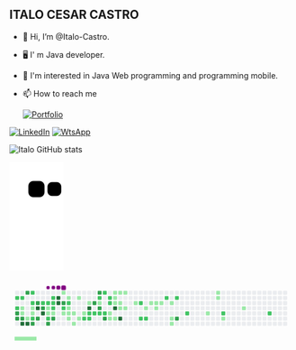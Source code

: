 ## ITALO CESAR CASTRO

-  👋 Hi, I’m @Italo-Castro.
-  🖥  I' m Java developer.
-  👀 I'm interested in Java Web programming and  programming mobile.
-  📫 How to reach me 

    [![Portfolio](https://img.shields.io/website-up-down-green-red/http/monip.org.svg)](https://peppy-creponne-dd78f7.netlify.app)
  
[![LinkedIn](https://img.shields.io/badge/LinkedIn-0077B5?style=for-the-badge&logo=linkedin&logoColor=white)](https://www.linkedin.com/in/italo-castro-/)
[![WtsApp](https://img.shields.io/badge/WhatsApp-25D366?style=for-the-badge&logo=whatsapp&logoColor=white)](https://api.whatsapp.com/send?phone=+55%2037%209808-9731&text=HelloItalo)


![Italo GitHub stats](https://github-readme-stats.vercel.app/api?username=Italo-Castro&show_icons=true&theme=radical)

![Snake animation](https://github.com/Italo-Castro/Italo-Castro/blob/output/github-contribution-grid-snake.svg)

<svg viewBox="-16 -32 880 192" width="880" height="192" xmlns="http://www.w3.org/2000/svg"><desc>Generated with https://github.com/Platane/snk</desc><style>@keyframes c0{58.08%{fill:var(--c2)}58.1%,to{fill:var(--ce)}}@keyframes c1{.96%{fill:var(--c1)}.98%,to{fill:var(--ce)}}@keyframes c2{58.47%{fill:var(--c2)}58.49%,to{fill:var(--ce)}}@keyframes c3{85.57%{fill:var(--c3)}85.59%,to{fill:var(--ce)}}@keyframes c4{85.76%{fill:var(--c3)}85.78%,to{fill:var(--ce)}}@keyframes c5{57.88%{fill:var(--c2)}57.9%,to{fill:var(--ce)}}@keyframes c6{1.16%{fill:var(--c1)}1.18%,to{fill:var(--ce)}}@keyframes c7{33.71%{fill:var(--c1)}33.73%,to{fill:var(--ce)}}@keyframes c8{33.52%{fill:var(--c1)}33.54%,to{fill:var(--ce)}}@keyframes c9{85.95%{fill:var(--c3)}85.97%,to{fill:var(--ce)}}@keyframes ca{97.46%{fill:var(--c4)}97.48%,to{fill:var(--ce)}}@keyframes cb{84.4%{fill:var(--c3)}84.42%,to{fill:var(--ce)}}@keyframes cc{1.55%{fill:var(--c1)}1.57%,to{fill:var(--ce)}}@keyframes cd{1.35%{fill:var(--c1)}1.37%,to{fill:var(--ce)}}@keyframes ce{42.87%{fill:var(--c1)}42.89%,to{fill:var(--ce)}}@keyframes cf{97.26%{fill:var(--c4)}97.28%,to{fill:var(--ce)}}@keyframes cg{56.91%{fill:var(--c2)}56.93%,to{fill:var(--ce)}}@keyframes ch{1.74%{fill:var(--c1)}1.76%,to{fill:var(--ce)}}@keyframes ci{57.3%{fill:var(--c2)}57.32%,to{fill:var(--ce)}}@keyframes cj{32.93%{fill:var(--c1)}32.95%,to{fill:var(--ce)}}@keyframes ck{33.13%{fill:var(--c1)}33.15%,to{fill:var(--ce)}}@keyframes cl{43.07%{fill:var(--c2)}43.09%,to{fill:var(--ce)}}@keyframes cm{86.93%{fill:var(--c3)}86.95%,to{fill:var(--ce)}}@keyframes cn{1.94%{fill:var(--c1)}1.96%,to{fill:var(--ce)}}@keyframes co{83.62%{fill:var(--c3)}83.64%,to{fill:var(--ce)}}@keyframes cp{89.27%{fill:var(--c4)}89.29%,to{fill:var(--ce)}}@keyframes cq{86.54%{fill:var(--c3)}86.56%,to{fill:var(--ce)}}@keyframes cr{2.72%{fill:var(--c1)}2.74%,to{fill:var(--ce)}}@keyframes cs{2.13%{fill:var(--c1)}2.15%,to{fill:var(--ce)}}@keyframes ct{56.13%{fill:var(--c2)}56.15%,to{fill:var(--ce)}}@keyframes cu{83.23%{fill:var(--c3)}83.25%,to{fill:var(--ce)}}@keyframes cv{88.88%{fill:var(--c4)}88.9%,to{fill:var(--ce)}}@keyframes cw{2.33%{fill:var(--c1)}2.35%,to{fill:var(--ce)}}@keyframes cx{55.94%{fill:var(--c2)}55.96%,to{fill:var(--ce)}}@keyframes cy{38.2%{fill:var(--c1)}38.22%,to{fill:var(--ce)}}@keyframes cz{38%{fill:var(--c1)}38.02%,to{fill:var(--ce)}}@keyframes c10{60.81%{fill:var(--c2)}60.83%,to{fill:var(--ce)}}@keyframes c11{88.29%{fill:var(--c3)}88.31%,to{fill:var(--ce)}}@keyframes c12{55.55%{fill:var(--c2)}55.57%,to{fill:var(--ce)}}@keyframes c13{55.35%{fill:var(--c2)}55.37%,to{fill:var(--ce)}}@keyframes c14{38.39%{fill:var(--c2)}38.41%,to{fill:var(--ce)}}@keyframes c15{37.81%{fill:var(--c1)}37.83%,to{fill:var(--ce)}}@keyframes c16{87.9%{fill:var(--c3)}87.92%,to{fill:var(--ce)}}@keyframes c17{90.44%{fill:var(--c4)}90.46%,to{fill:var(--ce)}}@keyframes c18{90.24%{fill:var(--c4)}90.26%,to{fill:var(--ce)}}@keyframes c19{3.89%{fill:var(--c1)}3.91%,to{fill:var(--ce)}}@keyframes c1a{82.25%{fill:var(--c3)}82.27%,to{fill:var(--ce)}}@keyframes c1b{54.77%{fill:var(--c2)}54.79%,to{fill:var(--ce)}}@keyframes c1c{8.18%{fill:var(--c1)}8.2%,to{fill:var(--ce)}}@keyframes c1d{4.28%{fill:var(--c1)}4.3%,to{fill:var(--ce)}}@keyframes c1e{54.38%{fill:var(--c2)}54.4%,to{fill:var(--ce)}}@keyframes c1f{6.62%{fill:var(--c1)}6.64%,to{fill:var(--ce)}}@keyframes c1g{6.42%{fill:var(--c1)}6.44%,to{fill:var(--ce)}}@keyframes c1h{7.79%{fill:var(--c1)}7.81%,to{fill:var(--ce)}}@keyframes c1i{6.23%{fill:var(--c1)}6.25%,to{fill:var(--ce)}}@keyframes c1j{8.96%{fill:var(--c1)}8.98%,to{fill:var(--ce)}}@keyframes c1k{4.67%{fill:var(--c1)}4.69%,to{fill:var(--ce)}}@keyframes c1l{7.4%{fill:var(--c1)}7.42%,to{fill:var(--ce)}}@keyframes c1m{5.84%{fill:var(--c1)}5.86%,to{fill:var(--ce)}}@keyframes c1n{53.21%{fill:var(--c2)}53.23%,to{fill:var(--ce)}}@keyframes c1o{5.25%{fill:var(--c1)}5.27%,to{fill:var(--ce)}}@keyframes c1p{92%{fill:var(--c4)}92.02%,to{fill:var(--ce)}}@keyframes c1q{52.82%{fill:var(--c2)}52.84%,to{fill:var(--ce)}}@keyframes c1r{53.01%{fill:var(--c2)}53.03%,to{fill:var(--ce)}}@keyframes c1s{79.91%{fill:var(--c3)}79.93%,to{fill:var(--ce)}}@keyframes c1t{52.62%{fill:var(--c2)}52.64%,to{fill:var(--ce)}}@keyframes c1u{80.5%{fill:var(--c3)}80.52%,to{fill:var(--ce)}}@keyframes c1v{49.89%{fill:var(--c2)}49.91%,to{fill:var(--ce)}}@keyframes c1w{49.7%{fill:var(--c1)}49.72%,to{fill:var(--ce)}}@keyframes c1x{79.52%{fill:var(--c3)}79.54%,to{fill:var(--ce)}}@keyframes c1y{52.43%{fill:var(--c2)}52.45%,to{fill:var(--ce)}}@keyframes c1z{51.06%{fill:var(--c2)}51.08%,to{fill:var(--ce)}}@keyframes c20{52.23%{fill:var(--c2)}52.25%,to{fill:var(--ce)}}@keyframes c21{78.94%{fill:var(--c3)}78.96%,to{fill:var(--ce)}}@keyframes c22{50.28%{fill:var(--c2)}50.3%,to{fill:var(--ce)}}@keyframes c23{50.48%{fill:var(--c2)}50.5%,to{fill:var(--ce)}}@keyframes c24{11.1%{fill:var(--c1)}11.12%,to{fill:var(--ce)}}@keyframes c25{10.52%{fill:var(--c1)}10.54%,to{fill:var(--ce)}}@keyframes c26{13.25%{fill:var(--c1)}13.27%,to{fill:var(--ce)}}@keyframes c27{13.05%{fill:var(--c1)}13.07%,to{fill:var(--ce)}}@keyframes c28{12.86%{fill:var(--c1)}12.88%,to{fill:var(--ce)}}@keyframes c29{92.97%{fill:var(--c4)}92.99%,to{fill:var(--ce)}}@keyframes c2a{10.71%{fill:var(--c1)}10.73%,to{fill:var(--ce)}}@keyframes c2b{13.44%{fill:var(--c1)}13.46%,to{fill:var(--ce)}}@keyframes c2c{12.66%{fill:var(--c1)}12.68%,to{fill:var(--ce)}}@keyframes c2d{12.08%{fill:var(--c1)}12.1%,to{fill:var(--ce)}}@keyframes c2e{93.56%{fill:var(--c4)}93.58%,to{fill:var(--ce)}}@keyframes c2f{13.64%{fill:var(--c1)}13.66%,to{fill:var(--ce)}}@keyframes c2g{12.27%{fill:var(--c1)}12.29%,to{fill:var(--ce)}}@keyframes c2h{14.41%{fill:var(--c1)}14.43%,to{fill:var(--ce)}}@keyframes c2i{66.46%{fill:var(--c2)}66.48%,to{fill:var(--ce)}}@keyframes c2j{65.49%{fill:var(--c2)}65.51%,to{fill:var(--ce)}}@keyframes c2k{15%{fill:var(--c1)}15.02%,to{fill:var(--ce)}}@keyframes c2l{65.68%{fill:var(--c2)}65.7%,to{fill:var(--ce)}}@keyframes c2m{18.51%{fill:var(--c1)}18.53%,to{fill:var(--ce)}}@keyframes c2n{15.58%{fill:var(--c1)}15.6%,to{fill:var(--ce)}}@keyframes c2o{15.39%{fill:var(--c1)}15.41%,to{fill:var(--ce)}}@keyframes c2p{15.78%{fill:var(--c1)}15.8%,to{fill:var(--ce)}}@keyframes c2q{67.63%{fill:var(--c2)}67.65%,to{fill:var(--ce)}}@keyframes c2r{16.17%{fill:var(--c1)}16.19%,to{fill:var(--ce)}}@keyframes c2s{16.75%{fill:var(--c1)}16.77%,to{fill:var(--ce)}}@keyframes c2t{16.95%{fill:var(--c1)}16.97%,to{fill:var(--ce)}}@keyframes c2u{68.02%{fill:var(--c2)}68.04%,to{fill:var(--ce)}}@keyframes c2v{75.82%{fill:var(--c3)}75.84%,to{fill:var(--ce)}}@keyframes c2w{69%{fill:var(--c2)}69.02%,to{fill:var(--ce)}}@keyframes c2x{21.04%{fill:var(--c1)}21.06%,to{fill:var(--ce)}}@keyframes c2y{24.55%{fill:var(--c1)}24.57%,to{fill:var(--ce)}}@keyframes c2z{24.36%{fill:var(--c1)}24.38%,to{fill:var(--ce)}}@keyframes c30{70.36%{fill:var(--c2)}70.38%,to{fill:var(--ce)}}@keyframes c31{21.82%{fill:var(--c1)}21.84%,to{fill:var(--ce)}}@keyframes c32{22.99%{fill:var(--c1)}23.01%,to{fill:var(--ce)}}@keyframes c33{72.11%{fill:var(--c2)}72.13%,to{fill:var(--ce)}}@keyframes u0{.96%{transform:scale(0,1)}.98%,1.16%{transform:scale(.02,1)}1.18%,1.35%{transform:scale(.04,1)}1.37%,1.55%{transform:scale(.06,1)}1.57%,1.74%{transform:scale(.08,1)}1.76%,1.94%{transform:scale(.09,1)}1.96%,2.13%{transform:scale(.11,1)}2.15%,2.33%{transform:scale(.13,1)}2.35%,2.72%{transform:scale(.15,1)}2.74%,3.89%{transform:scale(.17,1)}3.91%,4.28%{transform:scale(.19,1)}4.3%,4.67%{transform:scale(.21,1)}4.69%,5.25%{transform:scale(.23,1)}5.27%,5.84%{transform:scale(.25,1)}5.86%,6.23%{transform:scale(.26,1)}6.25%,6.42%{transform:scale(.28,1)}6.44%,6.62%{transform:scale(.3,1)}6.64%,7.4%{transform:scale(.32,1)}7.42%,7.79%{transform:scale(.34,1)}7.81%,8.18%{transform:scale(.36,1)}8.2%,8.96%{transform:scale(.38,1)}10.52%,8.98%{transform:scale(.4,1)}10.54%,10.71%{transform:scale(.42,1)}10.73%,11.1%{transform:scale(.43,1)}11.12%,12.08%{transform:scale(.45,1)}12.1%,12.27%{transform:scale(.47,1)}12.29%,12.66%{transform:scale(.49,1)}12.68%,12.86%{transform:scale(.51,1)}12.88%,13.05%{transform:scale(.53,1)}13.07%,13.25%{transform:scale(.55,1)}13.27%,13.44%{transform:scale(.57,1)}13.46%,13.64%{transform:scale(.58,1)}13.66%,14.41%{transform:scale(.6,1)}14.43%,15%{transform:scale(.62,1)}15.02%,15.39%{transform:scale(.64,1)}15.41%,15.58%{transform:scale(.66,1)}15.6%,15.78%{transform:scale(.68,1)}15.8%,16.17%{transform:scale(.7,1)}16.19%,16.75%{transform:scale(.72,1)}16.77%,16.95%{transform:scale(.74,1)}16.97%,18.51%{transform:scale(.75,1)}18.53%,21.04%{transform:scale(.77,1)}21.06%,21.82%{transform:scale(.79,1)}21.84%,22.99%{transform:scale(.81,1)}23.01%,24.36%{transform:scale(.83,1)}24.38%,24.55%{transform:scale(.85,1)}24.57%,32.93%{transform:scale(.87,1)}32.95%,33.13%{transform:scale(.89,1)}33.15%,33.52%{transform:scale(.91,1)}33.54%,33.71%{transform:scale(.92,1)}33.73%,37.81%{transform:scale(.94,1)}37.83%,38%{transform:scale(.96,1)}38.02%,38.2%{transform:scale(.98,1)}38.22%,to{transform:scale(1,1)}}@keyframes u1{38.39%{transform:scale(0,1)}38.41%,to{transform:scale(1,1)}}@keyframes u2{42.87%{transform:scale(0,1)}42.89%,to{transform:scale(1,1)}}@keyframes u3{43.07%{transform:scale(0,1)}43.09%,to{transform:scale(1,1)}}@keyframes u4{49.7%{transform:scale(0,1)}49.72%,to{transform:scale(1,1)}}@keyframes u5{49.89%{transform:scale(0,1)}49.91%,50.28%{transform:scale(.03,1)}50.3%,50.48%{transform:scale(.07,1)}50.5%,51.06%{transform:scale(.1,1)}51.08%,52.23%{transform:scale(.13,1)}52.25%,52.43%{transform:scale(.17,1)}52.45%,52.62%{transform:scale(.2,1)}52.64%,52.82%{transform:scale(.23,1)}52.84%,53.01%{transform:scale(.27,1)}53.03%,53.21%{transform:scale(.3,1)}53.23%,54.38%{transform:scale(.33,1)}54.4%,54.77%{transform:scale(.37,1)}54.79%,55.35%{transform:scale(.4,1)}55.37%,55.55%{transform:scale(.43,1)}55.57%,55.94%{transform:scale(.47,1)}55.96%,56.13%{transform:scale(.5,1)}56.15%,56.91%{transform:scale(.53,1)}56.93%,57.3%{transform:scale(.57,1)}57.32%,57.88%{transform:scale(.6,1)}57.9%,58.08%{transform:scale(.63,1)}58.1%,58.47%{transform:scale(.67,1)}58.49%,60.81%{transform:scale(.7,1)}60.83%,65.49%{transform:scale(.73,1)}65.51%,65.68%{transform:scale(.77,1)}65.7%,66.46%{transform:scale(.8,1)}66.48%,67.63%{transform:scale(.83,1)}67.65%,68.02%{transform:scale(.87,1)}68.04%,69%{transform:scale(.9,1)}69.02%,70.36%{transform:scale(.93,1)}70.38%,72.11%{transform:scale(.97,1)}72.13%,to{transform:scale(1,1)}}@keyframes u6{75.82%{transform:scale(0,1)}75.84%,78.94%{transform:scale(.06,1)}78.96%,79.52%{transform:scale(.13,1)}79.54%,79.91%{transform:scale(.19,1)}79.93%,80.5%{transform:scale(.25,1)}80.52%,82.25%{transform:scale(.31,1)}82.27%,83.23%{transform:scale(.38,1)}83.25%,83.62%{transform:scale(.44,1)}83.64%,84.4%{transform:scale(.5,1)}84.42%,85.57%{transform:scale(.56,1)}85.59%,85.76%{transform:scale(.63,1)}85.78%,85.95%{transform:scale(.69,1)}85.97%,86.54%{transform:scale(.75,1)}86.56%,86.93%{transform:scale(.81,1)}86.95%,87.9%{transform:scale(.88,1)}87.92%,88.29%{transform:scale(.94,1)}88.31%,to{transform:scale(1,1)}}@keyframes u7{88.88%{transform:scale(0,1)}88.9%,89.27%{transform:scale(.11,1)}89.29%,90.24%{transform:scale(.22,1)}90.26%,90.44%{transform:scale(.33,1)}90.46%,92%{transform:scale(.44,1)}92.02%,92.97%{transform:scale(.56,1)}92.99%,93.56%{transform:scale(.67,1)}93.58%,97.26%{transform:scale(.78,1)}97.28%,97.46%{transform:scale(.89,1)}97.48%,to{transform:scale(1,1)}}@keyframes s0{0%,99.81%{transform:translate(0,-16px)}.19%{transform:translate(-16px,-16px)}.78%,34.31%{transform:translate(-16px,32px)}1.36%,57.5%{transform:translate(32px,32px)}1.56%,32.36%,42.11%,44.05%,57.7%{transform:translate(32px,16px)}2.34%,41.33%,55.75%,60.04%{transform:translate(96px,16px)}2.53%,41.13%{transform:translate(96px,0)}2.73%,56.53%{transform:translate(80px,0)}2.92%{transform:translate(80px,-16px)}3.7%{transform:translate(144px,-16px)}3.9%,81.87%{transform:translate(144px,0)}4.09%,40.35%{transform:translate(160px,0)}4.29%,40.16%{transform:translate(160px,16px)}5.07%,91.62%{transform:translate(224px,16px)}5.26%{transform:translate(224px,32px)}5.46%,53.8%{transform:translate(208px,32px)}5.85%{transform:translate(208px,64px)}6.43%,7.99%{transform:translate(160px,64px)}54.58%,6.63%{transform:translate(160px,48px)}7.02%{transform:translate(192px,48px)}7.41%{transform:translate(192px,80px)}7.8%{transform:translate(160px,80px)}8.19%{transform:translate(144px,64px)}8.38%{transform:translate(144px,80px)}8.77%{transform:translate(176px,80px)}8.97%{transform:translate(176px,96px)}10.33%,48.54%{transform:translate(288px,96px)}10.53%,11.31%{transform:translate(288px,80px)}10.72%,11.5%{transform:translate(304px,80px)}10.92%,11.7%{transform:translate(304px,64px)}11.11%{transform:translate(288px,64px)}11.89%{transform:translate(320px,64px)}12.09%,93.18%{transform:translate(320px,48px)}12.28%{transform:translate(336px,48px)}12.48%{transform:translate(336px,32px)}12.87%{transform:translate(304px,32px)}13.26%{transform:translate(304px,0)}14.04%{transform:translate(368px,0)}14.62%{transform:translate(368px,48px)}15.4%{transform:translate(432px,48px)}15.59%{transform:translate(432px,32px)}16.18%{transform:translate(480px,32px)}16.96%{transform:translate(480px,96px)}17.15%{transform:translate(464px,96px)}17.93%{transform:translate(464px,32px)}18.52%{transform:translate(416px,32px)}18.71%{transform:translate(416px,48px)}20.86%{transform:translate(592px,48px)}21.05%{transform:translate(592px,64px)}21.44%{transform:translate(624px,64px)}21.64%{transform:translate(624px,80px)}22.61%{transform:translate(704px,80px)}23.39%{transform:translate(704px,16px)}24.37%{transform:translate(624px,16px)}24.76%{transform:translate(624px,-16px)}31.58%{transform:translate(64px,-16px)}31.97%,44.44%{transform:translate(64px,16px)}32.75%{transform:translate(32px,48px)}32.94%,59.06%{transform:translate(48px,48px)}33.14%,43.27%{transform:translate(48px,64px)}33.53%{transform:translate(16px,64px)}33.92%,98.25%{transform:translate(16px,32px)}35.28%{transform:translate(-16px,112px)}36.84%{transform:translate(112px,112px)}37.04%,88.11%{transform:translate(112px,96px)}37.23%{transform:translate(128px,96px)}37.62%{transform:translate(128px,64px)}38.01%,88.69%{transform:translate(96px,64px)}38.21%{transform:translate(96px,48px)}38.4%,55.17%{transform:translate(112px,48px)}38.6%{transform:translate(112px,64px)}39.38%,46.78%{transform:translate(176px,64px)}39.96%{transform:translate(176px,16px)}42.88%,97.08%{transform:translate(32px,80px)}43.08%,87.13%{transform:translate(48px,80px)}43.47%{transform:translate(32px,64px)}44.64%,84.02%{transform:translate(64px,0)}46%{transform:translate(176px,0)}46.98%{transform:translate(192px,64px)}47.37%{transform:translate(192px,96px)}49.12%{transform:translate(288px,48px)}49.32%{transform:translate(272px,48px)}49.51%,50.68%{transform:translate(272px,32px)}49.71%,79.73%{transform:translate(256px,32px)}49.9%,80.31%{transform:translate(256px,16px)}50.29%,51.46%{transform:translate(288px,16px)}50.49%{transform:translate(288px,32px)}51.07%{transform:translate(272px,0)}51.27%{transform:translate(288px,0)}51.66%{transform:translate(272px,16px)}52.24%,78.75%{transform:translate(272px,64px)}52.83%{transform:translate(224px,64px)}53.02%{transform:translate(224px,80px)}53.22%{transform:translate(208px,80px)}54.39%{transform:translate(160px,32px)}55.56%{transform:translate(112px,16px)}55.95%{transform:translate(96px,32px)}56.14%,83.43%{transform:translate(80px,32px)}56.92%{transform:translate(48px,0)}57.31%,98.64%{transform:translate(48px,32px)}58.09%{transform:translate(0,16px)}58.48%{transform:translate(0,48px)}59.45%{transform:translate(48px,16px)}60.82%{transform:translate(96px,80px)}61.01%{transform:translate(80px,80px)}61.4%{transform:translate(80px,112px)}65.11%{transform:translate(384px,112px)}65.5%{transform:translate(384px,80px)}65.69%{transform:translate(400px,80px)}66.28%{transform:translate(400px,32px)}66.47%{transform:translate(384px,32px)}66.67%{transform:translate(384px,16px)}68.42%{transform:translate(528px,16px)}69.01%{transform:translate(528px,64px)}72.12%{transform:translate(784px,64px)}72.32%{transform:translate(784px,80px)}75.83%{transform:translate(496px,80px)}76.02%{transform:translate(496px,64px)}78.95%{transform:translate(272px,80px)}79.14%{transform:translate(256px,80px)}79.92%{transform:translate(240px,32px)}80.12%{transform:translate(240px,16px)}80.51%{transform:translate(256px,0)}82.46%{transform:translate(144px,48px)}83.24%,89.08%{transform:translate(80px,48px)}83.63%,89.47%{transform:translate(64px,32px)}84.8%{transform:translate(0,0)}85.77%{transform:translate(0,80px)}86.55%{transform:translate(64px,80px)}86.74%{transform:translate(64px,96px)}86.94%{transform:translate(48px,96px)}87.91%{transform:translate(112px,80px)}88.3%{transform:translate(96px,96px)}88.89%{transform:translate(80px,64px)}89.28%{transform:translate(64px,48px)}90.25%{transform:translate(128px,32px)}90.45%{transform:translate(128px,16px)}92.01%{transform:translate(224px,48px)}93.57%{transform:translate(320px,80px)}97.27%{transform:translate(32px,96px)}97.47%{transform:translate(16px,96px)}99.22%{transform:translate(48px,-16px)}}@keyframes s1{0%,99.81%{transform:translate(16px,-16px)}.39%{transform:translate(-16px,-16px)}.97%,34.5%{transform:translate(-16px,32px)}1.56%,57.7%{transform:translate(32px,32px)}1.75%,32.55%,42.3%,44.25%,57.89%{transform:translate(32px,16px)}2.53%,41.52%,55.95%,60.23%{transform:translate(96px,16px)}2.73%,41.33%{transform:translate(96px,0)}2.92%,56.73%{transform:translate(80px,0)}3.12%{transform:translate(80px,-16px)}3.9%{transform:translate(144px,-16px)}4.09%,82.07%{transform:translate(144px,0)}4.29%,40.55%{transform:translate(160px,0)}4.48%,40.35%{transform:translate(160px,16px)}5.26%,91.81%{transform:translate(224px,16px)}5.46%{transform:translate(224px,32px)}5.65%,54%{transform:translate(208px,32px)}6.04%{transform:translate(208px,64px)}6.63%,8.19%{transform:translate(160px,64px)}54.78%,6.82%{transform:translate(160px,48px)}7.21%{transform:translate(192px,48px)}7.6%{transform:translate(192px,80px)}7.99%{transform:translate(160px,80px)}8.38%{transform:translate(144px,64px)}8.58%{transform:translate(144px,80px)}8.97%{transform:translate(176px,80px)}9.16%{transform:translate(176px,96px)}10.53%,48.73%{transform:translate(288px,96px)}10.72%,11.5%{transform:translate(288px,80px)}10.92%,11.7%{transform:translate(304px,80px)}11.11%,11.89%{transform:translate(304px,64px)}11.31%{transform:translate(288px,64px)}12.09%{transform:translate(320px,64px)}12.28%,93.37%{transform:translate(320px,48px)}12.48%{transform:translate(336px,48px)}12.67%{transform:translate(336px,32px)}13.06%{transform:translate(304px,32px)}13.45%{transform:translate(304px,0)}14.23%{transform:translate(368px,0)}14.81%{transform:translate(368px,48px)}15.59%{transform:translate(432px,48px)}15.79%{transform:translate(432px,32px)}16.37%{transform:translate(480px,32px)}17.15%{transform:translate(480px,96px)}17.35%{transform:translate(464px,96px)}18.13%{transform:translate(464px,32px)}18.71%{transform:translate(416px,32px)}18.91%{transform:translate(416px,48px)}21.05%{transform:translate(592px,48px)}21.25%{transform:translate(592px,64px)}21.64%{transform:translate(624px,64px)}21.83%{transform:translate(624px,80px)}22.81%{transform:translate(704px,80px)}23.59%{transform:translate(704px,16px)}24.56%{transform:translate(624px,16px)}24.95%{transform:translate(624px,-16px)}31.77%{transform:translate(64px,-16px)}32.16%,44.64%{transform:translate(64px,16px)}32.94%{transform:translate(32px,48px)}33.14%,59.26%{transform:translate(48px,48px)}33.33%,43.47%{transform:translate(48px,64px)}33.72%{transform:translate(16px,64px)}34.11%,98.44%{transform:translate(16px,32px)}35.48%{transform:translate(-16px,112px)}37.04%{transform:translate(112px,112px)}37.23%,88.3%{transform:translate(112px,96px)}37.43%{transform:translate(128px,96px)}37.82%{transform:translate(128px,64px)}38.21%,88.89%{transform:translate(96px,64px)}38.4%{transform:translate(96px,48px)}38.6%,55.36%{transform:translate(112px,48px)}38.79%{transform:translate(112px,64px)}39.57%,46.98%{transform:translate(176px,64px)}40.16%{transform:translate(176px,16px)}43.08%,97.27%{transform:translate(32px,80px)}43.27%,87.33%{transform:translate(48px,80px)}43.66%{transform:translate(32px,64px)}44.83%,84.21%{transform:translate(64px,0)}46.2%{transform:translate(176px,0)}47.17%{transform:translate(192px,64px)}47.56%{transform:translate(192px,96px)}49.32%{transform:translate(288px,48px)}49.51%{transform:translate(272px,48px)}49.71%,50.88%{transform:translate(272px,32px)}49.9%,79.92%{transform:translate(256px,32px)}50.1%,80.51%{transform:translate(256px,16px)}50.49%,51.66%{transform:translate(288px,16px)}50.68%{transform:translate(288px,32px)}51.27%{transform:translate(272px,0)}51.46%{transform:translate(288px,0)}51.85%{transform:translate(272px,16px)}52.44%,78.95%{transform:translate(272px,64px)}53.02%{transform:translate(224px,64px)}53.22%{transform:translate(224px,80px)}53.41%{transform:translate(208px,80px)}54.58%{transform:translate(160px,32px)}55.75%{transform:translate(112px,16px)}56.14%{transform:translate(96px,32px)}56.34%,83.63%{transform:translate(80px,32px)}57.12%{transform:translate(48px,0)}57.5%,98.83%{transform:translate(48px,32px)}58.28%{transform:translate(0,16px)}58.67%{transform:translate(0,48px)}59.65%{transform:translate(48px,16px)}61.01%{transform:translate(96px,80px)}61.21%{transform:translate(80px,80px)}61.6%{transform:translate(80px,112px)}65.3%{transform:translate(384px,112px)}65.69%{transform:translate(384px,80px)}65.89%{transform:translate(400px,80px)}66.47%{transform:translate(400px,32px)}66.67%{transform:translate(384px,32px)}66.86%{transform:translate(384px,16px)}68.62%{transform:translate(528px,16px)}69.2%{transform:translate(528px,64px)}72.32%{transform:translate(784px,64px)}72.51%{transform:translate(784px,80px)}76.02%{transform:translate(496px,80px)}76.22%{transform:translate(496px,64px)}79.14%{transform:translate(272px,80px)}79.34%{transform:translate(256px,80px)}80.12%{transform:translate(240px,32px)}80.31%{transform:translate(240px,16px)}80.7%{transform:translate(256px,0)}82.65%{transform:translate(144px,48px)}83.43%,89.28%{transform:translate(80px,48px)}83.82%,89.67%{transform:translate(64px,32px)}84.99%{transform:translate(0,0)}85.96%{transform:translate(0,80px)}86.74%{transform:translate(64px,80px)}86.94%{transform:translate(64px,96px)}87.13%{transform:translate(48px,96px)}88.11%{transform:translate(112px,80px)}88.5%{transform:translate(96px,96px)}89.08%{transform:translate(80px,64px)}89.47%{transform:translate(64px,48px)}90.45%{transform:translate(128px,32px)}90.64%{transform:translate(128px,16px)}92.2%{transform:translate(224px,48px)}93.76%{transform:translate(320px,80px)}97.47%{transform:translate(32px,96px)}97.66%{transform:translate(16px,96px)}99.42%{transform:translate(48px,-16px)}}@keyframes s2{0%,99.81%{transform:translate(32px,-16px)}.58%{transform:translate(-16px,-16px)}1.17%,34.7%{transform:translate(-16px,32px)}1.75%,57.89%{transform:translate(32px,32px)}1.95%,32.75%,42.5%,44.44%,58.09%{transform:translate(32px,16px)}2.73%,41.72%,56.14%,60.43%{transform:translate(96px,16px)}2.92%,41.52%{transform:translate(96px,0)}3.12%,56.92%{transform:translate(80px,0)}3.31%{transform:translate(80px,-16px)}4.09%{transform:translate(144px,-16px)}4.29%,82.26%{transform:translate(144px,0)}4.48%,40.74%{transform:translate(160px,0)}4.68%,40.55%{transform:translate(160px,16px)}5.46%,92.01%{transform:translate(224px,16px)}5.65%{transform:translate(224px,32px)}5.85%,54.19%{transform:translate(208px,32px)}6.24%{transform:translate(208px,64px)}6.82%,8.38%{transform:translate(160px,64px)}54.97%,7.02%{transform:translate(160px,48px)}7.41%{transform:translate(192px,48px)}7.8%{transform:translate(192px,80px)}8.19%{transform:translate(160px,80px)}8.58%{transform:translate(144px,64px)}8.77%{transform:translate(144px,80px)}9.16%{transform:translate(176px,80px)}9.36%{transform:translate(176px,96px)}10.72%,48.93%{transform:translate(288px,96px)}10.92%,11.7%{transform:translate(288px,80px)}11.11%,11.89%{transform:translate(304px,80px)}11.31%,12.09%{transform:translate(304px,64px)}11.5%{transform:translate(288px,64px)}12.28%{transform:translate(320px,64px)}12.48%,93.57%{transform:translate(320px,48px)}12.67%{transform:translate(336px,48px)}12.87%{transform:translate(336px,32px)}13.26%{transform:translate(304px,32px)}13.65%{transform:translate(304px,0)}14.42%{transform:translate(368px,0)}15.01%{transform:translate(368px,48px)}15.79%{transform:translate(432px,48px)}15.98%{transform:translate(432px,32px)}16.57%{transform:translate(480px,32px)}17.35%{transform:translate(480px,96px)}17.54%{transform:translate(464px,96px)}18.32%{transform:translate(464px,32px)}18.91%{transform:translate(416px,32px)}19.1%{transform:translate(416px,48px)}21.25%{transform:translate(592px,48px)}21.44%{transform:translate(592px,64px)}21.83%{transform:translate(624px,64px)}22.03%{transform:translate(624px,80px)}23%{transform:translate(704px,80px)}23.78%{transform:translate(704px,16px)}24.76%{transform:translate(624px,16px)}25.15%{transform:translate(624px,-16px)}31.97%{transform:translate(64px,-16px)}32.36%,44.83%{transform:translate(64px,16px)}33.14%{transform:translate(32px,48px)}33.33%,59.45%{transform:translate(48px,48px)}33.53%,43.66%{transform:translate(48px,64px)}33.92%{transform:translate(16px,64px)}34.31%,98.64%{transform:translate(16px,32px)}35.67%{transform:translate(-16px,112px)}37.23%{transform:translate(112px,112px)}37.43%,88.5%{transform:translate(112px,96px)}37.62%{transform:translate(128px,96px)}38.01%{transform:translate(128px,64px)}38.4%,89.08%{transform:translate(96px,64px)}38.6%{transform:translate(96px,48px)}38.79%,55.56%{transform:translate(112px,48px)}38.99%{transform:translate(112px,64px)}39.77%,47.17%{transform:translate(176px,64px)}40.35%{transform:translate(176px,16px)}43.27%,97.47%{transform:translate(32px,80px)}43.47%,87.52%{transform:translate(48px,80px)}43.86%{transform:translate(32px,64px)}45.03%,84.41%{transform:translate(64px,0)}46.39%{transform:translate(176px,0)}47.37%{transform:translate(192px,64px)}47.76%{transform:translate(192px,96px)}49.51%{transform:translate(288px,48px)}49.71%{transform:translate(272px,48px)}49.9%,51.07%{transform:translate(272px,32px)}50.1%,80.12%{transform:translate(256px,32px)}50.29%,80.7%{transform:translate(256px,16px)}50.68%,51.85%{transform:translate(288px,16px)}50.88%{transform:translate(288px,32px)}51.46%{transform:translate(272px,0)}51.66%{transform:translate(288px,0)}52.05%{transform:translate(272px,16px)}52.63%,79.14%{transform:translate(272px,64px)}53.22%{transform:translate(224px,64px)}53.41%{transform:translate(224px,80px)}53.61%{transform:translate(208px,80px)}54.78%{transform:translate(160px,32px)}55.95%{transform:translate(112px,16px)}56.34%{transform:translate(96px,32px)}56.53%,83.82%{transform:translate(80px,32px)}57.31%{transform:translate(48px,0)}57.7%,99.03%{transform:translate(48px,32px)}58.48%{transform:translate(0,16px)}58.87%{transform:translate(0,48px)}59.84%{transform:translate(48px,16px)}61.21%{transform:translate(96px,80px)}61.4%{transform:translate(80px,80px)}61.79%{transform:translate(80px,112px)}65.5%{transform:translate(384px,112px)}65.89%{transform:translate(384px,80px)}66.08%{transform:translate(400px,80px)}66.67%{transform:translate(400px,32px)}66.86%{transform:translate(384px,32px)}67.06%{transform:translate(384px,16px)}68.81%{transform:translate(528px,16px)}69.4%{transform:translate(528px,64px)}72.51%{transform:translate(784px,64px)}72.71%{transform:translate(784px,80px)}76.22%{transform:translate(496px,80px)}76.41%{transform:translate(496px,64px)}79.34%{transform:translate(272px,80px)}79.53%{transform:translate(256px,80px)}80.31%{transform:translate(240px,32px)}80.51%{transform:translate(240px,16px)}80.9%{transform:translate(256px,0)}82.85%{transform:translate(144px,48px)}83.63%,89.47%{transform:translate(80px,48px)}84.02%,89.86%{transform:translate(64px,32px)}85.19%{transform:translate(0,0)}86.16%{transform:translate(0,80px)}86.94%{transform:translate(64px,80px)}87.13%{transform:translate(64px,96px)}87.33%{transform:translate(48px,96px)}88.3%{transform:translate(112px,80px)}88.69%{transform:translate(96px,96px)}89.28%{transform:translate(80px,64px)}89.67%{transform:translate(64px,48px)}90.64%{transform:translate(128px,32px)}90.84%{transform:translate(128px,16px)}92.4%{transform:translate(224px,48px)}93.96%{transform:translate(320px,80px)}97.66%{transform:translate(32px,96px)}97.86%{transform:translate(16px,96px)}99.61%{transform:translate(48px,-16px)}}@keyframes s3{0%,99.81%{transform:translate(48px,-16px)}.78%{transform:translate(-16px,-16px)}1.36%,34.89%{transform:translate(-16px,32px)}1.95%,58.09%{transform:translate(32px,32px)}2.14%,32.94%,42.69%,44.64%,58.28%{transform:translate(32px,16px)}2.92%,41.91%,56.34%,60.62%{transform:translate(96px,16px)}3.12%,41.72%{transform:translate(96px,0)}3.31%,57.12%{transform:translate(80px,0)}3.51%{transform:translate(80px,-16px)}4.29%{transform:translate(144px,-16px)}4.48%,82.46%{transform:translate(144px,0)}4.68%,40.94%{transform:translate(160px,0)}4.87%,40.74%{transform:translate(160px,16px)}5.65%,92.2%{transform:translate(224px,16px)}5.85%{transform:translate(224px,32px)}54.39%,6.04%{transform:translate(208px,32px)}6.43%{transform:translate(208px,64px)}7.02%,8.58%{transform:translate(160px,64px)}55.17%,7.21%{transform:translate(160px,48px)}7.6%{transform:translate(192px,48px)}7.99%{transform:translate(192px,80px)}8.38%{transform:translate(160px,80px)}8.77%{transform:translate(144px,64px)}8.97%{transform:translate(144px,80px)}9.36%{transform:translate(176px,80px)}9.55%{transform:translate(176px,96px)}10.92%,49.12%{transform:translate(288px,96px)}11.11%,11.89%{transform:translate(288px,80px)}11.31%,12.09%{transform:translate(304px,80px)}11.5%,12.28%{transform:translate(304px,64px)}11.7%{transform:translate(288px,64px)}12.48%{transform:translate(320px,64px)}12.67%,93.76%{transform:translate(320px,48px)}12.87%{transform:translate(336px,48px)}13.06%{transform:translate(336px,32px)}13.45%{transform:translate(304px,32px)}13.84%{transform:translate(304px,0)}14.62%{transform:translate(368px,0)}15.2%{transform:translate(368px,48px)}15.98%{transform:translate(432px,48px)}16.18%{transform:translate(432px,32px)}16.76%{transform:translate(480px,32px)}17.54%{transform:translate(480px,96px)}17.74%{transform:translate(464px,96px)}18.52%{transform:translate(464px,32px)}19.1%{transform:translate(416px,32px)}19.3%{transform:translate(416px,48px)}21.44%{transform:translate(592px,48px)}21.64%{transform:translate(592px,64px)}22.03%{transform:translate(624px,64px)}22.22%{transform:translate(624px,80px)}23.2%{transform:translate(704px,80px)}23.98%{transform:translate(704px,16px)}24.95%{transform:translate(624px,16px)}25.34%{transform:translate(624px,-16px)}32.16%{transform:translate(64px,-16px)}32.55%,45.03%{transform:translate(64px,16px)}33.33%{transform:translate(32px,48px)}33.53%,59.65%{transform:translate(48px,48px)}33.72%,43.86%{transform:translate(48px,64px)}34.11%{transform:translate(16px,64px)}34.5%,98.83%{transform:translate(16px,32px)}35.87%{transform:translate(-16px,112px)}37.43%{transform:translate(112px,112px)}37.62%,88.69%{transform:translate(112px,96px)}37.82%{transform:translate(128px,96px)}38.21%{transform:translate(128px,64px)}38.6%,89.28%{transform:translate(96px,64px)}38.79%{transform:translate(96px,48px)}38.99%,55.75%{transform:translate(112px,48px)}39.18%{transform:translate(112px,64px)}39.96%,47.37%{transform:translate(176px,64px)}40.55%{transform:translate(176px,16px)}43.47%,97.66%{transform:translate(32px,80px)}43.66%,87.72%{transform:translate(48px,80px)}44.05%{transform:translate(32px,64px)}45.22%,84.6%{transform:translate(64px,0)}46.59%{transform:translate(176px,0)}47.56%{transform:translate(192px,64px)}47.95%{transform:translate(192px,96px)}49.71%{transform:translate(288px,48px)}49.9%{transform:translate(272px,48px)}50.1%,51.27%{transform:translate(272px,32px)}50.29%,80.31%{transform:translate(256px,32px)}50.49%,80.9%{transform:translate(256px,16px)}50.88%,52.05%{transform:translate(288px,16px)}51.07%{transform:translate(288px,32px)}51.66%{transform:translate(272px,0)}51.85%{transform:translate(288px,0)}52.24%{transform:translate(272px,16px)}52.83%,79.34%{transform:translate(272px,64px)}53.41%{transform:translate(224px,64px)}53.61%{transform:translate(224px,80px)}53.8%{transform:translate(208px,80px)}54.97%{transform:translate(160px,32px)}56.14%{transform:translate(112px,16px)}56.53%{transform:translate(96px,32px)}56.73%,84.02%{transform:translate(80px,32px)}57.5%{transform:translate(48px,0)}57.89%,99.22%{transform:translate(48px,32px)}58.67%{transform:translate(0,16px)}59.06%{transform:translate(0,48px)}60.04%{transform:translate(48px,16px)}61.4%{transform:translate(96px,80px)}61.6%{transform:translate(80px,80px)}61.99%{transform:translate(80px,112px)}65.69%{transform:translate(384px,112px)}66.08%{transform:translate(384px,80px)}66.28%{transform:translate(400px,80px)}66.86%{transform:translate(400px,32px)}67.06%{transform:translate(384px,32px)}67.25%{transform:translate(384px,16px)}69.01%{transform:translate(528px,16px)}69.59%{transform:translate(528px,64px)}72.71%{transform:translate(784px,64px)}72.9%{transform:translate(784px,80px)}76.41%{transform:translate(496px,80px)}76.61%{transform:translate(496px,64px)}79.53%{transform:translate(272px,80px)}79.73%{transform:translate(256px,80px)}80.51%{transform:translate(240px,32px)}80.7%{transform:translate(240px,16px)}81.09%{transform:translate(256px,0)}83.04%{transform:translate(144px,48px)}83.82%,89.67%{transform:translate(80px,48px)}84.21%,90.06%{transform:translate(64px,32px)}85.38%{transform:translate(0,0)}86.35%{transform:translate(0,80px)}87.13%{transform:translate(64px,80px)}87.33%{transform:translate(64px,96px)}87.52%{transform:translate(48px,96px)}88.5%{transform:translate(112px,80px)}88.89%{transform:translate(96px,96px)}89.47%{transform:translate(80px,64px)}89.86%{transform:translate(64px,48px)}90.84%{transform:translate(128px,32px)}91.03%{transform:translate(128px,16px)}92.59%{transform:translate(224px,48px)}94.15%{transform:translate(320px,80px)}97.86%{transform:translate(32px,96px)}98.05%{transform:translate(16px,96px)}}:root{--cb:#1b1f230a;--cs:purple;--ce:#ebedf0;--c0:#ebedf0;--c1:#9be9a8;--c2:#40c463;--c3:#30a14e;--c4:#216e39}@media (prefers-color-scheme:dark){:root{--cb:#1b1f230a;--cs:purple;--ce:#161b22;--c1:#01311f;--c2:#034525;--c3:#0f6d31;--c4:#00c647}}.c{shape-rendering:geometricPrecision;fill:var(--ce);stroke-width:1px;stroke:var(--cb);animation:none 51300ms linear infinite}.c.c0{fill:var(--c2);animation-name:c0}.c.c1{fill:var(--c1);animation-name:c1}.c.c2{fill:var(--c2);animation-name:c2}.c.c3,.c.c4{fill:var(--c3);animation-name:c3}.c.c4{animation-name:c4}.c.c5{fill:var(--c2);animation-name:c5}.c.c6,.c.c7,.c.c8{fill:var(--c1);animation-name:c6}.c.c7,.c.c8{animation-name:c7}.c.c8{animation-name:c8}.c.c9{fill:var(--c3);animation-name:c9}.c.ca{fill:var(--c4);animation-name:ca}.c.cb{fill:var(--c3);animation-name:cb}.c.cc,.c.cd,.c.ce{fill:var(--c1);animation-name:cc}.c.cd,.c.ce{animation-name:cd}.c.ce{animation-name:ce}.c.cf{fill:var(--c4);animation-name:cf}.c.cg{fill:var(--c2);animation-name:cg}.c.ch{fill:var(--c1);animation-name:ch}.c.ci{fill:var(--c2);animation-name:ci}.c.cj,.c.ck{fill:var(--c1);animation-name:cj}.c.ck{animation-name:ck}.c.cl{fill:var(--c2);animation-name:cl}.c.cm{fill:var(--c3);animation-name:cm}.c.cn{fill:var(--c1);animation-name:cn}.c.co{fill:var(--c3);animation-name:co}.c.cp{fill:var(--c4);animation-name:cp}.c.cq{fill:var(--c3);animation-name:cq}.c.cr,.c.cs{fill:var(--c1);animation-name:cr}.c.cs{animation-name:cs}.c.ct{fill:var(--c2);animation-name:ct}.c.cu{fill:var(--c3);animation-name:cu}.c.cv{fill:var(--c4);animation-name:cv}.c.cw{fill:var(--c1);animation-name:cw}.c.cx{fill:var(--c2);animation-name:cx}.c.cy,.c.cz{fill:var(--c1);animation-name:cy}.c.cz{animation-name:cz}.c.c10{fill:var(--c2);animation-name:c10}.c.c11{fill:var(--c3);animation-name:c11}.c.c12,.c.c13,.c.c14{fill:var(--c2);animation-name:c12}.c.c13,.c.c14{animation-name:c13}.c.c14{animation-name:c14}.c.c15{fill:var(--c1);animation-name:c15}.c.c16{fill:var(--c3);animation-name:c16}.c.c17,.c.c18{fill:var(--c4);animation-name:c17}.c.c18{animation-name:c18}.c.c19{fill:var(--c1);animation-name:c19}.c.c1a{fill:var(--c3);animation-name:c1a}.c.c1b{fill:var(--c2);animation-name:c1b}.c.c1c,.c.c1d{fill:var(--c1);animation-name:c1c}.c.c1d{animation-name:c1d}.c.c1e{fill:var(--c2);animation-name:c1e}.c.c1f,.c.c1g{fill:var(--c1);animation-name:c1f}.c.c1g{animation-name:c1g}.c.c1h,.c.c1i,.c.c1j{fill:var(--c1);animation-name:c1h}.c.c1i,.c.c1j{animation-name:c1i}.c.c1j{animation-name:c1j}.c.c1k,.c.c1l,.c.c1m{fill:var(--c1);animation-name:c1k}.c.c1l,.c.c1m{animation-name:c1l}.c.c1m{animation-name:c1m}.c.c1n{fill:var(--c2);animation-name:c1n}.c.c1o{fill:var(--c1);animation-name:c1o}.c.c1p{fill:var(--c4);animation-name:c1p}.c.c1q,.c.c1r{fill:var(--c2);animation-name:c1q}.c.c1r{animation-name:c1r}.c.c1s{fill:var(--c3);animation-name:c1s}.c.c1t{fill:var(--c2);animation-name:c1t}.c.c1u{fill:var(--c3);animation-name:c1u}.c.c1v{fill:var(--c2);animation-name:c1v}.c.c1w{fill:var(--c1);animation-name:c1w}.c.c1x{fill:var(--c3);animation-name:c1x}.c.c1y,.c.c1z,.c.c20{fill:var(--c2);animation-name:c1y}.c.c1z,.c.c20{animation-name:c1z}.c.c20{animation-name:c20}.c.c21{fill:var(--c3);animation-name:c21}.c.c22,.c.c23{fill:var(--c2);animation-name:c22}.c.c23{animation-name:c23}.c.c24,.c.c25{fill:var(--c1);animation-name:c24}.c.c25{animation-name:c25}.c.c26,.c.c27,.c.c28{fill:var(--c1);animation-name:c26}.c.c27,.c.c28{animation-name:c27}.c.c28{animation-name:c28}.c.c29{fill:var(--c4);animation-name:c29}.c.c2a{fill:var(--c1);animation-name:c2a}.c.c2b,.c.c2c,.c.c2d{fill:var(--c1);animation-name:c2b}.c.c2c,.c.c2d{animation-name:c2c}.c.c2d{animation-name:c2d}.c.c2e{fill:var(--c4);animation-name:c2e}.c.c2f,.c.c2g,.c.c2h{fill:var(--c1);animation-name:c2f}.c.c2g,.c.c2h{animation-name:c2g}.c.c2h{animation-name:c2h}.c.c2i,.c.c2j{fill:var(--c2);animation-name:c2i}.c.c2j{animation-name:c2j}.c.c2k{fill:var(--c1);animation-name:c2k}.c.c2l{fill:var(--c2);animation-name:c2l}.c.c2m{fill:var(--c1);animation-name:c2m}.c.c2n,.c.c2o,.c.c2p{fill:var(--c1);animation-name:c2n}.c.c2o,.c.c2p{animation-name:c2o}.c.c2p{animation-name:c2p}.c.c2q{fill:var(--c2);animation-name:c2q}.c.c2r,.c.c2s,.c.c2t{fill:var(--c1);animation-name:c2r}.c.c2s,.c.c2t{animation-name:c2s}.c.c2t{animation-name:c2t}.c.c2u{fill:var(--c2);animation-name:c2u}.c.c2v{fill:var(--c3);animation-name:c2v}.c.c2w{fill:var(--c2);animation-name:c2w}.c.c2x,.c.c2y,.c.c2z{fill:var(--c1);animation-name:c2x}.c.c2y,.c.c2z{animation-name:c2y}.c.c2z{animation-name:c2z}.c.c30{fill:var(--c2);animation-name:c30}.c.c31,.c.c32{fill:var(--c1);animation-name:c31}.c.c32{animation-name:c32}.c.c33{fill:var(--c2);animation-name:c33}.s,.u{animation:none linear 51300ms infinite}.u,.u.u0{transform-origin:0 0}.u{transform:scale(0,1)}.u.u0{fill:var(--c1);animation-name:u0}.u.u1{fill:var(--c2);animation-name:u1;transform-origin:401.3px 0}.u.u2{fill:var(--c1);animation-name:u2;transform-origin:408.9px 0}.u.u3{fill:var(--c2);animation-name:u3;transform-origin:416.4px 0}.u.u4{fill:var(--c1);animation-name:u4;transform-origin:424px 0}.u.u5{fill:var(--c2);animation-name:u5;transform-origin:431.6px 0}.u.u6{fill:var(--c3);animation-name:u6;transform-origin:658.7px 0}.u.u7{fill:var(--c4);animation-name:u7;transform-origin:779.9px 0}.s{shape-rendering:geometricPrecision;fill:var(--cs)}.s.s0{transform:translate(0,-16px);animation-name:s0}.s.s1{transform:translate(16px,-16px);animation-name:s1}.s.s2{transform:translate(32px,-16px);animation-name:s2}.s.s3{transform:translate(48px,-16px);animation-name:s3}</style><rect class="c" x="2" y="2" rx="2" ry="2" width="12" height="12"/><rect class="c c0" x="2" y="18" rx="2" ry="2" width="12" height="12"/><rect class="c c1" x="2" y="34" rx="2" ry="2" width="12" height="12"/><rect class="c c2" x="2" y="50" rx="2" ry="2" width="12" height="12"/><rect class="c c3" x="2" y="66" rx="2" ry="2" width="12" height="12"/><rect class="c c4" x="2" y="82" rx="2" ry="2" width="12" height="12"/><rect class="c" x="2" y="98" rx="2" ry="2" width="12" height="12"/><rect class="c" x="18" y="2" rx="2" ry="2" width="12" height="12"/><rect class="c c5" x="18" y="18" rx="2" ry="2" width="12" height="12"/><rect class="c c6" x="18" y="34" rx="2" ry="2" width="12" height="12"/><rect class="c c7" x="18" y="50" rx="2" ry="2" width="12" height="12"/><rect class="c c8" x="18" y="66" rx="2" ry="2" width="12" height="12"/><rect class="c c9" x="18" y="82" rx="2" ry="2" width="12" height="12"/><rect class="c ca" x="18" y="98" rx="2" ry="2" width="12" height="12"/><rect class="c cb" x="34" y="2" rx="2" ry="2" width="12" height="12"/><rect class="c cc" x="34" y="18" rx="2" ry="2" width="12" height="12"/><rect class="c cd" x="34" y="34" rx="2" ry="2" width="12" height="12"/><rect class="c" x="34" y="50" rx="2" ry="2" width="12" height="12"/><rect class="c" x="34" y="66" rx="2" ry="2" width="12" height="12"/><rect class="c ce" x="34" y="82" rx="2" ry="2" width="12" height="12"/><rect class="c cf" x="34" y="98" rx="2" ry="2" width="12" height="12"/><rect class="c cg" x="50" y="2" rx="2" ry="2" width="12" height="12"/><rect class="c ch" x="50" y="18" rx="2" ry="2" width="12" height="12"/><rect class="c ci" x="50" y="34" rx="2" ry="2" width="12" height="12"/><rect class="c cj" x="50" y="50" rx="2" ry="2" width="12" height="12"/><rect class="c ck" x="50" y="66" rx="2" ry="2" width="12" height="12"/><rect class="c cl" x="50" y="82" rx="2" ry="2" width="12" height="12"/><rect class="c cm" x="50" y="98" rx="2" ry="2" width="12" height="12"/><rect class="c" x="66" y="2" rx="2" ry="2" width="12" height="12"/><rect class="c cn" x="66" y="18" rx="2" ry="2" width="12" height="12"/><rect class="c co" x="66" y="34" rx="2" ry="2" width="12" height="12"/><rect class="c cp" x="66" y="50" rx="2" ry="2" width="12" height="12"/><rect class="c" x="66" y="66" rx="2" ry="2" width="12" height="12"/><rect class="c cq" x="66" y="82" rx="2" ry="2" width="12" height="12"/><rect class="c" x="66" y="98" rx="2" ry="2" width="12" height="12"/><rect class="c cr" x="82" y="2" rx="2" ry="2" width="12" height="12"/><rect class="c cs" x="82" y="18" rx="2" ry="2" width="12" height="12"/><rect class="c ct" x="82" y="34" rx="2" ry="2" width="12" height="12"/><rect class="c cu" x="82" y="50" rx="2" ry="2" width="12" height="12"/><rect class="c cv" x="82" y="66" rx="2" ry="2" width="12" height="12"/><rect class="c" x="82" y="82" rx="2" ry="2" width="12" height="12"/><rect class="c" x="82" y="98" rx="2" ry="2" width="12" height="12"/><rect class="c" x="98" y="2" rx="2" ry="2" width="12" height="12"/><rect class="c cw" x="98" y="18" rx="2" ry="2" width="12" height="12"/><rect class="c cx" x="98" y="34" rx="2" ry="2" width="12" height="12"/><rect class="c cy" x="98" y="50" rx="2" ry="2" width="12" height="12"/><rect class="c cz" x="98" y="66" rx="2" ry="2" width="12" height="12"/><rect class="c c10" x="98" y="82" rx="2" ry="2" width="12" height="12"/><rect class="c c11" x="98" y="98" rx="2" ry="2" width="12" height="12"/><rect class="c" x="114" y="2" rx="2" ry="2" width="12" height="12"/><rect class="c c12" x="114" y="18" rx="2" ry="2" width="12" height="12"/><rect class="c c13" x="114" y="34" rx="2" ry="2" width="12" height="12"/><rect class="c c14" x="114" y="50" rx="2" ry="2" width="12" height="12"/><rect class="c c15" x="114" y="66" rx="2" ry="2" width="12" height="12"/><rect class="c c16" x="114" y="82" rx="2" ry="2" width="12" height="12"/><rect class="c" x="114" y="98" rx="2" ry="2" width="12" height="12"/><rect class="c" x="130" y="2" rx="2" ry="2" width="12" height="12"/><rect class="c c17" x="130" y="18" rx="2" ry="2" width="12" height="12"/><rect class="c c18" x="130" y="34" rx="2" ry="2" width="12" height="12"/><rect class="c" x="130" y="50" rx="2" ry="2" width="12" height="12"/><rect class="c" x="130" y="66" rx="2" ry="2" width="12" height="12"/><rect class="c" x="130" y="82" rx="2" ry="2" width="12" height="12"/><rect class="c" x="130" y="98" rx="2" ry="2" width="12" height="12"/><rect class="c c19" x="146" y="2" rx="2" ry="2" width="12" height="12"/><rect class="c" x="146" y="18" rx="2" ry="2" width="12" height="12"/><rect class="c c1a" x="146" y="34" rx="2" ry="2" width="12" height="12"/><rect class="c c1b" x="146" y="50" rx="2" ry="2" width="12" height="12"/><rect class="c c1c" x="146" y="66" rx="2" ry="2" width="12" height="12"/><rect class="c" x="146" y="82" rx="2" ry="2" width="12" height="12"/><rect class="c" x="146" y="98" rx="2" ry="2" width="12" height="12"/><rect class="c" x="162" y="2" rx="2" ry="2" width="12" height="12"/><rect class="c c1d" x="162" y="18" rx="2" ry="2" width="12" height="12"/><rect class="c c1e" x="162" y="34" rx="2" ry="2" width="12" height="12"/><rect class="c c1f" x="162" y="50" rx="2" ry="2" width="12" height="12"/><rect class="c c1g" x="162" y="66" rx="2" ry="2" width="12" height="12"/><rect class="c c1h" x="162" y="82" rx="2" ry="2" width="12" height="12"/><rect class="c" x="162" y="98" rx="2" ry="2" width="12" height="12"/><rect class="c" x="178" y="2" rx="2" ry="2" width="12" height="12"/><rect class="c" x="178" y="18" rx="2" ry="2" width="12" height="12"/><rect class="c" x="178" y="34" rx="2" ry="2" width="12" height="12"/><rect class="c" x="178" y="50" rx="2" ry="2" width="12" height="12"/><rect class="c c1i" x="178" y="66" rx="2" ry="2" width="12" height="12"/><rect class="c" x="178" y="82" rx="2" ry="2" width="12" height="12"/><rect class="c c1j" x="178" y="98" rx="2" ry="2" width="12" height="12"/><rect class="c" x="194" y="2" rx="2" ry="2" width="12" height="12"/><rect class="c c1k" x="194" y="18" rx="2" ry="2" width="12" height="12"/><rect class="c" x="194" y="34" rx="2" ry="2" width="12" height="12"/><rect class="c" x="194" y="50" rx="2" ry="2" width="12" height="12"/><rect class="c" x="194" y="66" rx="2" ry="2" width="12" height="12"/><rect class="c c1l" x="194" y="82" rx="2" ry="2" width="12" height="12"/><rect class="c" x="194" y="98" rx="2" ry="2" width="12" height="12"/><rect class="c" x="210" y="2" rx="2" ry="2" width="12" height="12"/><rect class="c" x="210" y="18" rx="2" ry="2" width="12" height="12"/><rect class="c" x="210" y="34" rx="2" ry="2" width="12" height="12"/><rect class="c" x="210" y="50" rx="2" ry="2" width="12" height="12"/><rect class="c c1m" x="210" y="66" rx="2" ry="2" width="12" height="12"/><rect class="c c1n" x="210" y="82" rx="2" ry="2" width="12" height="12"/><rect class="c" x="210" y="98" rx="2" ry="2" width="12" height="12"/><rect class="c" x="226" y="2" rx="2" ry="2" width="12" height="12"/><rect class="c" x="226" y="18" rx="2" ry="2" width="12" height="12"/><rect class="c c1o" x="226" y="34" rx="2" ry="2" width="12" height="12"/><rect class="c c1p" x="226" y="50" rx="2" ry="2" width="12" height="12"/><rect class="c c1q" x="226" y="66" rx="2" ry="2" width="12" height="12"/><rect class="c c1r" x="226" y="82" rx="2" ry="2" width="12" height="12"/><rect class="c" x="226" y="98" rx="2" ry="2" width="12" height="12"/><rect class="c" x="242" y="2" rx="2" ry="2" width="12" height="12"/><rect class="c" x="242" y="18" rx="2" ry="2" width="12" height="12"/><rect class="c c1s" x="242" y="34" rx="2" ry="2" width="12" height="12"/><rect class="c" x="242" y="50" rx="2" ry="2" width="12" height="12"/><rect class="c c1t" x="242" y="66" rx="2" ry="2" width="12" height="12"/><rect class="c" x="242" y="82" rx="2" ry="2" width="12" height="12"/><rect class="c" x="242" y="98" rx="2" ry="2" width="12" height="12"/><rect class="c c1u" x="258" y="2" rx="2" ry="2" width="12" height="12"/><rect class="c c1v" x="258" y="18" rx="2" ry="2" width="12" height="12"/><rect class="c c1w" x="258" y="34" rx="2" ry="2" width="12" height="12"/><rect class="c c1x" x="258" y="50" rx="2" ry="2" width="12" height="12"/><rect class="c c1y" x="258" y="66" rx="2" ry="2" width="12" height="12"/><rect class="c" x="258" y="82" rx="2" ry="2" width="12" height="12"/><rect class="c" x="258" y="98" rx="2" ry="2" width="12" height="12"/><rect class="c c1z" x="274" y="2" rx="2" ry="2" width="12" height="12"/><rect class="c" x="274" y="18" rx="2" ry="2" width="12" height="12"/><rect class="c" x="274" y="34" rx="2" ry="2" width="12" height="12"/><rect class="c" x="274" y="50" rx="2" ry="2" width="12" height="12"/><rect class="c c20" x="274" y="66" rx="2" ry="2" width="12" height="12"/><rect class="c c21" x="274" y="82" rx="2" ry="2" width="12" height="12"/><rect class="c" x="274" y="98" rx="2" ry="2" width="12" height="12"/><rect class="c" x="290" y="2" rx="2" ry="2" width="12" height="12"/><rect class="c c22" x="290" y="18" rx="2" ry="2" width="12" height="12"/><rect class="c c23" x="290" y="34" rx="2" ry="2" width="12" height="12"/><rect class="c" x="290" y="50" rx="2" ry="2" width="12" height="12"/><rect class="c c24" x="290" y="66" rx="2" ry="2" width="12" height="12"/><rect class="c c25" x="290" y="82" rx="2" ry="2" width="12" height="12"/><rect class="c" x="290" y="98" rx="2" ry="2" width="12" height="12"/><rect class="c c26" x="306" y="2" rx="2" ry="2" width="12" height="12"/><rect class="c c27" x="306" y="18" rx="2" ry="2" width="12" height="12"/><rect class="c c28" x="306" y="34" rx="2" ry="2" width="12" height="12"/><rect class="c c29" x="306" y="50" rx="2" ry="2" width="12" height="12"/><rect class="c" x="306" y="66" rx="2" ry="2" width="12" height="12"/><rect class="c c2a" x="306" y="82" rx="2" ry="2" width="12" height="12"/><rect class="c" x="306" y="98" rx="2" ry="2" width="12" height="12"/><rect class="c c2b" x="322" y="2" rx="2" ry="2" width="12" height="12"/><rect class="c" x="322" y="18" rx="2" ry="2" width="12" height="12"/><rect class="c c2c" x="322" y="34" rx="2" ry="2" width="12" height="12"/><rect class="c c2d" x="322" y="50" rx="2" ry="2" width="12" height="12"/><rect class="c" x="322" y="66" rx="2" ry="2" width="12" height="12"/><rect class="c c2e" x="322" y="82" rx="2" ry="2" width="12" height="12"/><rect class="c" x="322" y="98" rx="2" ry="2" width="12" height="12"/><rect class="c c2f" x="338" y="2" rx="2" ry="2" width="12" height="12"/><rect class="c" x="338" y="18" rx="2" ry="2" width="12" height="12"/><rect class="c" x="338" y="34" rx="2" ry="2" width="12" height="12"/><rect class="c c2g" x="338" y="50" rx="2" ry="2" width="12" height="12"/><rect class="c" x="338" y="66" rx="2" ry="2" width="12" height="12"/><rect class="c" x="338" y="82" rx="2" ry="2" width="12" height="12"/><rect class="c" x="338" y="98" rx="2" ry="2" width="12" height="12"/><rect class="c" x="354" y="2" rx="2" ry="2" width="12" height="12"/><rect class="c" x="354" y="18" rx="2" ry="2" width="12" height="12"/><rect class="c" x="354" y="34" rx="2" ry="2" width="12" height="12"/><rect class="c" x="354" y="50" rx="2" ry="2" width="12" height="12"/><rect class="c" x="354" y="66" rx="2" ry="2" width="12" height="12"/><rect class="c" x="354" y="82" rx="2" ry="2" width="12" height="12"/><rect class="c" x="354" y="98" rx="2" ry="2" width="12" height="12"/><rect class="c" x="370" y="2" rx="2" ry="2" width="12" height="12"/><rect class="c" x="370" y="18" rx="2" ry="2" width="12" height="12"/><rect class="c c2h" x="370" y="34" rx="2" ry="2" width="12" height="12"/><rect class="c" x="370" y="50" rx="2" ry="2" width="12" height="12"/><rect class="c" x="370" y="66" rx="2" ry="2" width="12" height="12"/><rect class="c" x="370" y="82" rx="2" ry="2" width="12" height="12"/><rect class="c" x="370" y="98" rx="2" ry="2" width="12" height="12"/><rect class="c" x="386" y="2" rx="2" ry="2" width="12" height="12"/><rect class="c" x="386" y="18" rx="2" ry="2" width="12" height="12"/><rect class="c c2i" x="386" y="34" rx="2" ry="2" width="12" height="12"/><rect class="c" x="386" y="50" rx="2" ry="2" width="12" height="12"/><rect class="c" x="386" y="66" rx="2" ry="2" width="12" height="12"/><rect class="c c2j" x="386" y="82" rx="2" ry="2" width="12" height="12"/><rect class="c" x="386" y="98" rx="2" ry="2" width="12" height="12"/><rect class="c" x="402" y="2" rx="2" ry="2" width="12" height="12"/><rect class="c" x="402" y="18" rx="2" ry="2" width="12" height="12"/><rect class="c" x="402" y="34" rx="2" ry="2" width="12" height="12"/><rect class="c c2k" x="402" y="50" rx="2" ry="2" width="12" height="12"/><rect class="c" x="402" y="66" rx="2" ry="2" width="12" height="12"/><rect class="c c2l" x="402" y="82" rx="2" ry="2" width="12" height="12"/><rect class="c" x="402" y="98" rx="2" ry="2" width="12" height="12"/><rect class="c" x="418" y="2" rx="2" ry="2" width="12" height="12"/><rect class="c" x="418" y="18" rx="2" ry="2" width="12" height="12"/><rect class="c c2m" x="418" y="34" rx="2" ry="2" width="12" height="12"/><rect class="c" x="418" y="50" rx="2" ry="2" width="12" height="12"/><rect class="c" x="418" y="66" rx="2" ry="2" width="12" height="12"/><rect class="c" x="418" y="82" rx="2" ry="2" width="12" height="12"/><rect class="c" x="418" y="98" rx="2" ry="2" width="12" height="12"/><rect class="c" x="434" y="2" rx="2" ry="2" width="12" height="12"/><rect class="c" x="434" y="18" rx="2" ry="2" width="12" height="12"/><rect class="c c2n" x="434" y="34" rx="2" ry="2" width="12" height="12"/><rect class="c c2o" x="434" y="50" rx="2" ry="2" width="12" height="12"/><rect class="c" x="434" y="66" rx="2" ry="2" width="12" height="12"/><rect class="c" x="434" y="82" rx="2" ry="2" width="12" height="12"/><rect class="c" x="434" y="98" rx="2" ry="2" width="12" height="12"/><rect class="c" x="450" y="2" rx="2" ry="2" width="12" height="12"/><rect class="c" x="450" y="18" rx="2" ry="2" width="12" height="12"/><rect class="c c2p" x="450" y="34" rx="2" ry="2" width="12" height="12"/><rect class="c" x="450" y="50" rx="2" ry="2" width="12" height="12"/><rect class="c" x="450" y="66" rx="2" ry="2" width="12" height="12"/><rect class="c" x="450" y="82" rx="2" ry="2" width="12" height="12"/><rect class="c" x="450" y="98" rx="2" ry="2" width="12" height="12"/><rect class="c" x="466" y="2" rx="2" ry="2" width="12" height="12"/><rect class="c c2q" x="466" y="18" rx="2" ry="2" width="12" height="12"/><rect class="c" x="466" y="34" rx="2" ry="2" width="12" height="12"/><rect class="c" x="466" y="50" rx="2" ry="2" width="12" height="12"/><rect class="c" x="466" y="66" rx="2" ry="2" width="12" height="12"/><rect class="c" x="466" y="82" rx="2" ry="2" width="12" height="12"/><rect class="c" x="466" y="98" rx="2" ry="2" width="12" height="12"/><rect class="c" x="482" y="2" rx="2" ry="2" width="12" height="12"/><rect class="c" x="482" y="18" rx="2" ry="2" width="12" height="12"/><rect class="c c2r" x="482" y="34" rx="2" ry="2" width="12" height="12"/><rect class="c" x="482" y="50" rx="2" ry="2" width="12" height="12"/><rect class="c" x="482" y="66" rx="2" ry="2" width="12" height="12"/><rect class="c c2s" x="482" y="82" rx="2" ry="2" width="12" height="12"/><rect class="c c2t" x="482" y="98" rx="2" ry="2" width="12" height="12"/><rect class="c" x="498" y="2" rx="2" ry="2" width="12" height="12"/><rect class="c c2u" x="498" y="18" rx="2" ry="2" width="12" height="12"/><rect class="c" x="498" y="34" rx="2" ry="2" width="12" height="12"/><rect class="c" x="498" y="50" rx="2" ry="2" width="12" height="12"/><rect class="c" x="498" y="66" rx="2" ry="2" width="12" height="12"/><rect class="c c2v" x="498" y="82" rx="2" ry="2" width="12" height="12"/><rect class="c" x="498" y="98" rx="2" ry="2" width="12" height="12"/><rect class="c" x="514" y="2" rx="2" ry="2" width="12" height="12"/><rect class="c" x="514" y="18" rx="2" ry="2" width="12" height="12"/><rect class="c" x="514" y="34" rx="2" ry="2" width="12" height="12"/><rect class="c" x="514" y="50" rx="2" ry="2" width="12" height="12"/><rect class="c" x="514" y="66" rx="2" ry="2" width="12" height="12"/><rect class="c" x="514" y="82" rx="2" ry="2" width="12" height="12"/><rect class="c" x="514" y="98" rx="2" ry="2" width="12" height="12"/><rect class="c" x="530" y="2" rx="2" ry="2" width="12" height="12"/><rect class="c" x="530" y="18" rx="2" ry="2" width="12" height="12"/><rect class="c" x="530" y="34" rx="2" ry="2" width="12" height="12"/><rect class="c" x="530" y="50" rx="2" ry="2" width="12" height="12"/><rect class="c c2w" x="530" y="66" rx="2" ry="2" width="12" height="12"/><rect class="c" x="530" y="82" rx="2" ry="2" width="12" height="12"/><rect class="c" x="530" y="98" rx="2" ry="2" width="12" height="12"/><rect class="c" x="546" y="2" rx="2" ry="2" width="12" height="12"/><rect class="c" x="546" y="18" rx="2" ry="2" width="12" height="12"/><rect class="c" x="546" y="34" rx="2" ry="2" width="12" height="12"/><rect class="c" x="546" y="50" rx="2" ry="2" width="12" height="12"/><rect class="c" x="546" y="66" rx="2" ry="2" width="12" height="12"/><rect class="c" x="546" y="82" rx="2" ry="2" width="12" height="12"/><rect class="c" x="546" y="98" rx="2" ry="2" width="12" height="12"/><rect class="c" x="562" y="2" rx="2" ry="2" width="12" height="12"/><rect class="c" x="562" y="18" rx="2" ry="2" width="12" height="12"/><rect class="c" x="562" y="34" rx="2" ry="2" width="12" height="12"/><rect class="c" x="562" y="50" rx="2" ry="2" width="12" height="12"/><rect class="c" x="562" y="66" rx="2" ry="2" width="12" height="12"/><rect class="c" x="562" y="82" rx="2" ry="2" width="12" height="12"/><rect class="c" x="562" y="98" rx="2" ry="2" width="12" height="12"/><rect class="c" x="578" y="2" rx="2" ry="2" width="12" height="12"/><rect class="c" x="578" y="18" rx="2" ry="2" width="12" height="12"/><rect class="c" x="578" y="34" rx="2" ry="2" width="12" height="12"/><rect class="c" x="578" y="50" rx="2" ry="2" width="12" height="12"/><rect class="c" x="578" y="66" rx="2" ry="2" width="12" height="12"/><rect class="c" x="578" y="82" rx="2" ry="2" width="12" height="12"/><rect class="c" x="578" y="98" rx="2" ry="2" width="12" height="12"/><rect class="c" x="594" y="2" rx="2" ry="2" width="12" height="12"/><rect class="c" x="594" y="18" rx="2" ry="2" width="12" height="12"/><rect class="c" x="594" y="34" rx="2" ry="2" width="12" height="12"/><rect class="c" x="594" y="50" rx="2" ry="2" width="12" height="12"/><rect class="c c2x" x="594" y="66" rx="2" ry="2" width="12" height="12"/><rect class="c" x="594" y="82" rx="2" ry="2" width="12" height="12"/><rect class="c" x="594" y="98" rx="2" ry="2" width="12" height="12"/><rect class="c" x="610" y="2" rx="2" ry="2" width="12" height="12"/><rect class="c" x="610" y="18" rx="2" ry="2" width="12" height="12"/><rect class="c" x="610" y="34" rx="2" ry="2" width="12" height="12"/><rect class="c" x="610" y="50" rx="2" ry="2" width="12" height="12"/><rect class="c" x="610" y="66" rx="2" ry="2" width="12" height="12"/><rect class="c" x="610" y="82" rx="2" ry="2" width="12" height="12"/><rect class="c" x="610" y="98" rx="2" ry="2" width="12" height="12"/><rect class="c c2y" x="626" y="2" rx="2" ry="2" width="12" height="12"/><rect class="c c2z" x="626" y="18" rx="2" ry="2" width="12" height="12"/><rect class="c" x="626" y="34" rx="2" ry="2" width="12" height="12"/><rect class="c" x="626" y="50" rx="2" ry="2" width="12" height="12"/><rect class="c" x="626" y="66" rx="2" ry="2" width="12" height="12"/><rect class="c" x="626" y="82" rx="2" ry="2" width="12" height="12"/><rect class="c" x="626" y="98" rx="2" ry="2" width="12" height="12"/><rect class="c" x="642" y="2" rx="2" ry="2" width="12" height="12"/><rect class="c" x="642" y="18" rx="2" ry="2" width="12" height="12"/><rect class="c" x="642" y="34" rx="2" ry="2" width="12" height="12"/><rect class="c" x="642" y="50" rx="2" ry="2" width="12" height="12"/><rect class="c c30" x="642" y="66" rx="2" ry="2" width="12" height="12"/><rect class="c c31" x="642" y="82" rx="2" ry="2" width="12" height="12"/><rect class="c" x="642" y="98" rx="2" ry="2" width="12" height="12"/><rect class="c" x="658" y="2" rx="2" ry="2" width="12" height="12"/><rect class="c" x="658" y="18" rx="2" ry="2" width="12" height="12"/><rect class="c" x="658" y="34" rx="2" ry="2" width="12" height="12"/><rect class="c" x="658" y="50" rx="2" ry="2" width="12" height="12"/><rect class="c" x="658" y="66" rx="2" ry="2" width="12" height="12"/><rect class="c" x="658" y="82" rx="2" ry="2" width="12" height="12"/><rect class="c" x="658" y="98" rx="2" ry="2" width="12" height="12"/><rect class="c" x="674" y="2" rx="2" ry="2" width="12" height="12"/><rect class="c" x="674" y="18" rx="2" ry="2" width="12" height="12"/><rect class="c" x="674" y="34" rx="2" ry="2" width="12" height="12"/><rect class="c" x="674" y="50" rx="2" ry="2" width="12" height="12"/><rect class="c" x="674" y="66" rx="2" ry="2" width="12" height="12"/><rect class="c" x="674" y="82" rx="2" ry="2" width="12" height="12"/><rect class="c" x="674" y="98" rx="2" ry="2" width="12" height="12"/><rect class="c" x="690" y="2" rx="2" ry="2" width="12" height="12"/><rect class="c" x="690" y="18" rx="2" ry="2" width="12" height="12"/><rect class="c" x="690" y="34" rx="2" ry="2" width="12" height="12"/><rect class="c" x="690" y="50" rx="2" ry="2" width="12" height="12"/><rect class="c" x="690" y="66" rx="2" ry="2" width="12" height="12"/><rect class="c" x="690" y="82" rx="2" ry="2" width="12" height="12"/><rect class="c" x="690" y="98" rx="2" ry="2" width="12" height="12"/><rect class="c" x="706" y="2" rx="2" ry="2" width="12" height="12"/><rect class="c" x="706" y="18" rx="2" ry="2" width="12" height="12"/><rect class="c" x="706" y="34" rx="2" ry="2" width="12" height="12"/><rect class="c c32" x="706" y="50" rx="2" ry="2" width="12" height="12"/><rect class="c" x="706" y="66" rx="2" ry="2" width="12" height="12"/><rect class="c" x="706" y="82" rx="2" ry="2" width="12" height="12"/><rect class="c" x="706" y="98" rx="2" ry="2" width="12" height="12"/><rect class="c" x="722" y="2" rx="2" ry="2" width="12" height="12"/><rect class="c" x="722" y="18" rx="2" ry="2" width="12" height="12"/><rect class="c" x="722" y="34" rx="2" ry="2" width="12" height="12"/><rect class="c" x="722" y="50" rx="2" ry="2" width="12" height="12"/><rect class="c" x="722" y="66" rx="2" ry="2" width="12" height="12"/><rect class="c" x="722" y="82" rx="2" ry="2" width="12" height="12"/><rect class="c" x="722" y="98" rx="2" ry="2" width="12" height="12"/><rect class="c" x="738" y="2" rx="2" ry="2" width="12" height="12"/><rect class="c" x="738" y="18" rx="2" ry="2" width="12" height="12"/><rect class="c" x="738" y="34" rx="2" ry="2" width="12" height="12"/><rect class="c" x="738" y="50" rx="2" ry="2" width="12" height="12"/><rect class="c" x="738" y="66" rx="2" ry="2" width="12" height="12"/><rect class="c" x="738" y="82" rx="2" ry="2" width="12" height="12"/><rect class="c" x="738" y="98" rx="2" ry="2" width="12" height="12"/><rect class="c" x="754" y="2" rx="2" ry="2" width="12" height="12"/><rect class="c" x="754" y="18" rx="2" ry="2" width="12" height="12"/><rect class="c" x="754" y="34" rx="2" ry="2" width="12" height="12"/><rect class="c" x="754" y="50" rx="2" ry="2" width="12" height="12"/><rect class="c" x="754" y="66" rx="2" ry="2" width="12" height="12"/><rect class="c" x="754" y="82" rx="2" ry="2" width="12" height="12"/><rect class="c" x="754" y="98" rx="2" ry="2" width="12" height="12"/><rect class="c" x="770" y="2" rx="2" ry="2" width="12" height="12"/><rect class="c" x="770" y="18" rx="2" ry="2" width="12" height="12"/><rect class="c" x="770" y="34" rx="2" ry="2" width="12" height="12"/><rect class="c" x="770" y="50" rx="2" ry="2" width="12" height="12"/><rect class="c" x="770" y="66" rx="2" ry="2" width="12" height="12"/><rect class="c" x="770" y="82" rx="2" ry="2" width="12" height="12"/><rect class="c" x="770" y="98" rx="2" ry="2" width="12" height="12"/><rect class="c" x="786" y="2" rx="2" ry="2" width="12" height="12"/><rect class="c" x="786" y="18" rx="2" ry="2" width="12" height="12"/><rect class="c" x="786" y="34" rx="2" ry="2" width="12" height="12"/><rect class="c" x="786" y="50" rx="2" ry="2" width="12" height="12"/><rect class="c c33" x="786" y="66" rx="2" ry="2" width="12" height="12"/><rect class="c" x="786" y="82" rx="2" ry="2" width="12" height="12"/><rect class="c" x="786" y="98" rx="2" ry="2" width="12" height="12"/><rect class="c" x="802" y="2" rx="2" ry="2" width="12" height="12"/><rect class="c" x="802" y="18" rx="2" ry="2" width="12" height="12"/><rect class="c" x="802" y="34" rx="2" ry="2" width="12" height="12"/><rect class="c" x="802" y="50" rx="2" ry="2" width="12" height="12"/><rect class="c" x="802" y="66" rx="2" ry="2" width="12" height="12"/><rect class="c" x="802" y="82" rx="2" ry="2" width="12" height="12"/><rect class="c" x="802" y="98" rx="2" ry="2" width="12" height="12"/><rect class="c" x="818" y="2" rx="2" ry="2" width="12" height="12"/><rect class="c" x="818" y="18" rx="2" ry="2" width="12" height="12"/><rect class="c" x="818" y="34" rx="2" ry="2" width="12" height="12"/><rect class="c" x="818" y="50" rx="2" ry="2" width="12" height="12"/><rect class="c" x="818" y="66" rx="2" ry="2" width="12" height="12"/><rect class="c" x="818" y="82" rx="2" ry="2" width="12" height="12"/><rect class="c" x="818" y="98" rx="2" ry="2" width="12" height="12"/><rect class="c" x="834" y="2" rx="2" ry="2" width="12" height="12"/><rect class="c" x="834" y="18" rx="2" ry="2" width="12" height="12"/><rect class="c" x="834" y="34" rx="2" ry="2" width="12" height="12"/><rect class="c" x="834" y="50" rx="2" ry="2" width="12" height="12"/><rect class="c" x="834" y="66" rx="2" ry="2" width="12" height="12"/><rect class="c" x="834" y="82" rx="2" ry="2" width="12" height="12"/><rect class="c" x="834" y="98" rx="2" ry="2" width="12" height="12"/><rect class="u u0" height="12" width="401.9" x="0.0" y="144"/><rect class="u u1" height="12" width="8.2" x="401.3" y="144"/><rect class="u u2" height="12" width="8.2" x="408.9" y="144"/><rect class="u u3" height="12" width="8.2" x="416.4" y="144"/><rect class="u u4" height="12" width="8.2" x="424.0" y="144"/><rect class="u u5" height="12" width="227.7" x="431.6" y="144"/><rect class="u u6" height="12" width="121.7" x="658.7" y="144"/><rect class="u u7" height="12" width="68.7" x="779.9" y="144"/><rect class="s s0" x="0.8" y="0.8" width="14.4" height="14.4" rx="4.5" ry="4.5"/><rect class="s s1" x="1.8" y="1.8" width="12.3" height="12.3" rx="4.1" ry="4.1"/><rect class="s s2" x="2.6" y="2.6" width="10.8" height="10.8" rx="3.6" ry="3.6"/><rect class="s s3" x="3.0" y="3.0" width="9.9" height="9.9" rx="3.3" ry="3.3"/></svg>


<!---
Italo-Castro/Italo-Castro is a ✨ special ✨ repository because its `README.md` (this file) appears on your GitHub profile.
You can click the Preview link to take a look at your changes.
--->
